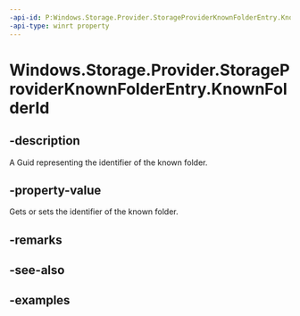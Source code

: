 ```yaml
---
-api-id: P:Windows.Storage.Provider.StorageProviderKnownFolderEntry.KnownFolderId
-api-type: winrt property
---
```


# Windows.Storage.Provider.StorageProviderKnownFolderEntry.KnownFolderId

<!--
public Guid KnownFolderId { get; set; }
-->

## -description

A Guid representing the identifier of the known folder.

## -property-value

Gets or sets the identifier of the known folder.

## -remarks

## -see-also

## -examples
